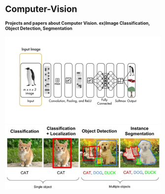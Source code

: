 # Computer-Vision

#### Projects and papers about Computer Vision. ex)Image Classification, Object Detection, Segmentation

![CNN](./img/cnn.jpg)
![CV](./img/CV.jpg)

